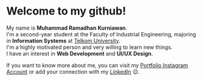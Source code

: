 # Welcome to my github!

My name is **Muhammad Ramadhan Kurniawan**.  
I'm a second-year student at the Faculty of Industrial Engineering, majoring in **Information Systems** at [Telkom University](https://telkomuniversity.ac.id/).  
I'm a highly motivated person and very willing to learn new things.  
I have an interest in **Web Development** and **UI/UX Design**.

If you want to know more about me, you can visit my [Portfolio Instagram Account](https://www.instagram.com/ramadhanman_id/) or add your connection with my [LinkedIn](https://www.linkedin.com/in/muhammadramadhankurniawan/) 😉.
